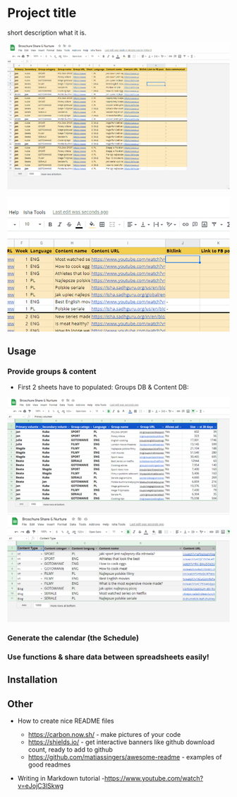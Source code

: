 # Project title

short description what it is.

![share-fb-post](gif_share-fb-post.gif) 

![create-bitlink](gif_create-bitlink.gif)



## Usage

### Provide groups & content

- First 2 sheets have to populated: Groups DB & Content DB:

![groups-db](groups-db.PNG) ![content-db](content-db.PNG) 

### Generate the calendar (the Schedule)

### Use functions & share data between spreadsheets easily!

## Installation

## Other
- How to create nice README files
  - https://carbon.now.sh/ - make pictures of your code
  - https://shields.io/ - get interactive banners like github download count, ready to add to github
  - https://github.com/matiassingers/awesome-readme - examples of good readmes

- Writing in Markdown tutorial
  -https://www.youtube.com/watch?v=eJojC3lSkwg
